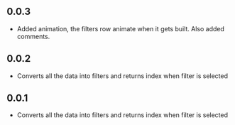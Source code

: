 ## 0.0.3

* Added animation, the filters row animate when it gets built. Also added comments.

## 0.0.2

* Converts all the data into filters and returns index when filter is selected

## 0.0.1

* Converts all the data into filters and returns index when filter is selected

